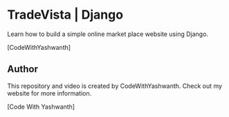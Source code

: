 # TradeVista | Django

Learn how to build a simple online market place website using Django.

[CodeWithYashwanth]

## Author

This repository and video is created by CodeWithYashwanth. Check out my website for more information.

[Code With Yashwanth]

